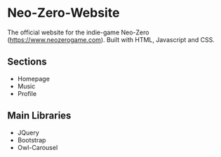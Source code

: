 # Neo-Zero-Website
The official website for the indie-game Neo-Zero (https://www.neozerogame.com). Built with HTML, Javascript and CSS.

## Sections
* Homepage
* Music
* Profile

## Main Libraries
* JQuery
* Bootstrap
* Owl-Carousel

